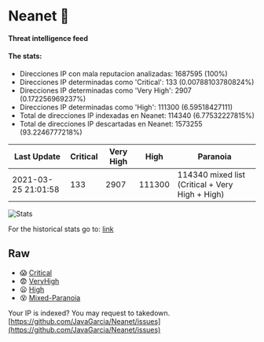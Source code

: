 # Neanet :hocho:
#### Threat intelligence feed
#### The stats:

- Direcciones IP con mala reputacion analizadas: 1687595 (100%)
- Direcciones IP determinadas como 'Critical':  133 (0.00788103780824%)
- Direcciones IP determinadas como 'Very High':  2907 (0.172256969237%)
- Direcciones IP determinadas como 'High':  111300 (6.59518427111)
- Total de direcciones IP indexadas en Neanet:  114340 (6.77532227815%)
- Total de direcciones IP descartadas en Neanet:  1573255 (93.2246777218%)

| Last Update | Critical | Very High | High | Paranoia |
| --- | --- | --- | --- | --- |
| 2021-03-25 21:01:58 | 133 | 2907 | 111300 | 114340 mixed list (Critical + Very High + High)|

![Stats](https://docs.google.com/spreadsheets/d/e/2PACX-1vSnaNMIXVabIpDJjufMlzH7poXnshF3mgd8Is1g9ytUEzVsP5my4Trn8f-xkoLLQ38xpL3HtmUexLo6/pubchart?oid=501124687&format=image)

For the historical stats go to: [link](/stats.csv)
## Raw
- :scream: [Critical](https://raw.githubusercontent.com/JavaGarcia/Neanet/master/blacklists/neanet_critical.txt)
- :fearful: [VeryHigh](https://raw.githubusercontent.com/JavaGarcia/Neanet/master/blacklists/neanet_veryHigh.txtt)
- :frowning: [High](https://raw.githubusercontent.com/JavaGarcia/Neanet/master/blacklists/neanet_high.txt)
- :dizzy_face: [Mixed-Paranoia](https://raw.githubusercontent.com/JavaGarcia/Neanet/master/blacklists/neanet_all.txt)


Your IP is indexed? You may request to takedown. [https://github.com/JavaGarcia/Neanet/issues](https://github.com/JavaGarcia/Neanet/issues)

































































































































































































































































































































































































































































































































































































































































































































































































































































































































































































































































































































































































































































































































































































































































































































































































































































































































































































































































































































































































































































































































































































































































































































































































































































































































































































































































































































































































































































































































































































































































































































































































































































































































































































































































































































































































































































































































































































































































































































































































































































































































































































































































































































































































































































































































































































































































































































































































































































































































































































































































































































































































































































































































